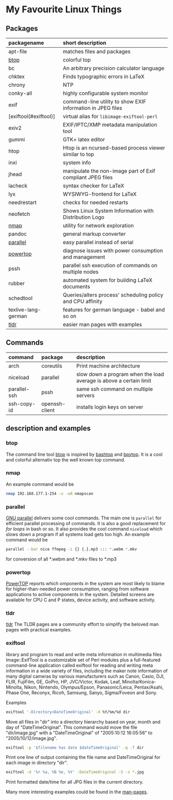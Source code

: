 # My Favourite Linux Things

## Packages

| packagename                        | short description                                           |
| :--------------------------------- | :---------------------------------------------------------- |
| apt-file                           | matches files and packages                                  |
| [btop](linuxtools.md#bashtop)      | colorful top                                                |
| bc                                 | An arbitrary precision calculator language                  |
| chktex                             | Finds typographic errors in LaTeX                           |
| chrony                             | NTP                                                         |
| conky-all                          | highly configurable system monitor                          |
| exif                               | command-line utility to show EXIF information in JPEG files |
| \[exiftool\(\#exiftool\)\]         | virtual alias for `libimage-exiftool-perl`                  |
| exiv2                              | EXIF/IPTC/XMP metadata manipulation tool                    |
| gummi                              | GTK+ latex editor                                           |
| htop                               | Htop is an ncursed-based process viewer similar to top      |
| inxi                               | system info                                                 |
| jhead                              | manipulate the non-image part of Exif compliant JPEG files  |
| lacheck                            | syntax checker for LaTeX                                    |
| lyx                                | WYSIWYG-frontend for LaTeX                                  |
| needrestart                        | checks for needed restarts                                  |
| neofetch                           | Shows Linux System Information with Distribution Logo       |
| [nmap](linuxtools.md#nmap)         | utility for network exploration                             |
| pandoc                             | general markup converter                                    |
| [parallel](linuxtools.md#parallel) | easy parallel instead of serial                             |
| [powertop](linuxtools.md#powertop) | diagnose issues with power consumption and management       |
| pssh                               | parallel ssh execution of commands on multiple nodes        |
| rubber                             | automated system for building LaTeX documents               |
| schedtool                          | Queries/alters process' scheduling policy and CPU affinity  |
| texlive-lang-german                | features for german language - babel and so on              |
| [tldr](linuxtools.md#tldr)         | easier man pages with examples                              |

## Commands

| command      | package        | description                                                        |
| :----------- | :------------- | :----------------------------------------------------------------- |
| arch         | coreutils      | Print machine architecture                                         |
| niceload     | parallel       | slow down a program when the load average is above a certain limit |
| parallel-ssh | pssh           | same ssh command on multiple servers                               |
| ssh-copy-id  | openssh-client | installs login keys on server                                      |

## description and examples

### btop

The command line tool [btop](https://github.com/aristocratos/btop) is inspired by [bashtop](https://github.com/aristocratos/bashtop) and [bpytop](https://github.com/aristocratos/bpytop). It is a cool and colorful alternativ top the well known top command.

### nmap

An example command would be

```bash
nmap 192.168.177.1-254 -v -oA nmapscan
```

### parallel

[GNU parallel](https://www.gnu.org/software/parallel/) delivers some cool commands. The main one is `parallel` for efficient parallel processing of commands. It is also a good replacement for _for loops_ in bash or so. It also provides the cool command `niceload` which slows down a program if all systems load gets too high. An example command would be

```bash
parallel --bar nice ffmpeg -i {} {.}.mp3 ::: *.webm *.mkv
```

for conversion of all \*.webm and \*.mkv files to \*.mp3

### powertop

[PowerTOP](https://01.org/powertop/) reports which omponents in the system are most likely to blame for higher-than-needed power consumption, ranging from software applications to active components in the system. Detailed screens are available for CPU C and P states, device activity, and software activity.

### tldr

[tldr](https://tldr.sh/) The TLDR pages are a community effort to simplify the beloved man pages with practical examples.

### exiftool

library and program to read and write meta information in multimedia files Image::ExifTool is a customizable set of Perl modules plus a full-featured command-line application called exiftool for reading and writing meta information in a wide variety of files, including the maker note information of many digital cameras by various manufacturers such as Canon, Casio, DJI, FLIR, FujiFilm, GE, GoPro, HP, JVC/Victor, Kodak, Leaf, Minolta/Konica-Minolta, Nikon, Nintendo, Olympus/Epson, Panasonic/Leica, Pentax/Asahi, Phase One, Reconyx, Ricoh, Samsung, Sanyo, Sigma/Foveon and Sony.

Examples

```bash
exiftool '-Directory<DateTimeOriginal' -d %Y/%m/%d dir
```

Move all files in "dir" into a directory hierarchy based on year, month and day of "DateTimeOriginal". This command would move the file "dir/image.jpg" with a "DateTimeOriginal" of "2005:10:12 16:05:56" to "2005/10/12/image.jpg".

```bash
exiftool -p '$filename has date $dateTimeOriginal' -q -f dir
```

Print one line of output containing the file name and DateTimeOriginal for each image in directory "dir".

```bash
exiftool -d '%r %a, %B %e, %Y' -DateTimeOriginal -S -s *.jpg
```

Print formatted date/time for all JPG files in the current directory.

Many more interesting examples could be found in the [man-pages](https://linux.die.net/man/1/exiftool#:~:text=Reading%20Examples).
